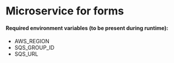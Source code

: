 # Microservice for forms

#### Required environment variables (to be present during runtime):

- AWS_REGION
- SQS_GROUP_ID
- SQS_URL
